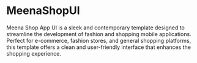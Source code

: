 # MeenaShopUI
Meena Shop App UI is a sleek and contemporary template designed to streamline the development of fashion and shopping mobile applications. Perfect for e-commerce, fashion stores, and general shopping platforms, this template offers a clean and user-friendly interface that enhances the shopping experience.
